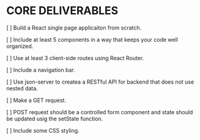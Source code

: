 # CORE DELIVERABLES

[ ] Build a React single page applicaiton from scratch.

[ ] Include at least 5 components in a way that keeps your code well organized.

[ ] Use at least 3 client-side routes using React Router. 

[ ] Include a navigation bar.

[ ] Use json-server to createa a RESTful API for backend that does not use nested data.

[ ] Make a GET request.

[ ] POST request should be a controlled form component and state should be updated usig the setState function.

[ ] Include some CSS styling.